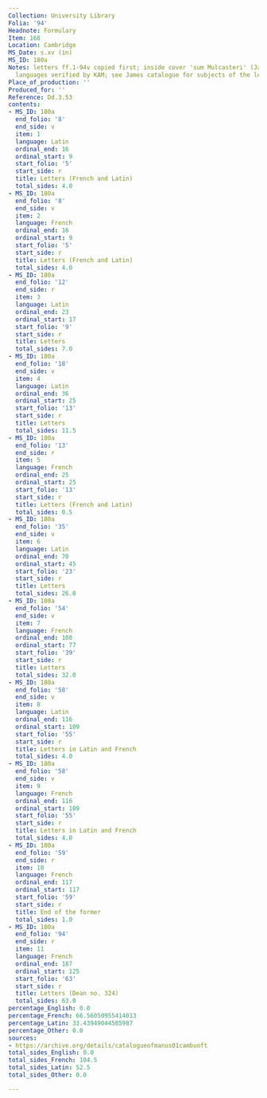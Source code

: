 ```yaml
---
Collection: University Library
Folia: '94'
Headnote: Formulary
Item: 168
Location: Cambridge
MS_Date: s.xv (in)
MS_ID: 180a
Notes: letters ff.1-94v copied first; inside cover 'sum Mulcasteri' (James Catalogue);
  languages verified by KAM; see James catalogue for subjects of the letters
Place_of_production: ''
Produced_for: ''
Reference: Dd.3.53
contents:
- MS_ID: 180a
  end_folio: '8'
  end_side: v
  item: 1
  language: Latin
  ordinal_end: 16
  ordinal_start: 9
  start_folio: '5'
  start_side: r
  title: Letters (French and Latin)
  total_sides: 4.0
- MS_ID: 180a
  end_folio: '8'
  end_side: v
  item: 2
  language: French
  ordinal_end: 16
  ordinal_start: 9
  start_folio: '5'
  start_side: r
  title: Letters (French and Latin)
  total_sides: 4.0
- MS_ID: 180a
  end_folio: '12'
  end_side: r
  item: 3
  language: Latin
  ordinal_end: 23
  ordinal_start: 17
  start_folio: '9'
  start_side: r
  title: Letters
  total_sides: 7.0
- MS_ID: 180a
  end_folio: '18'
  end_side: v
  item: 4
  language: Latin
  ordinal_end: 36
  ordinal_start: 25
  start_folio: '13'
  start_side: r
  title: Letters
  total_sides: 11.5
- MS_ID: 180a
  end_folio: '13'
  end_side: r
  item: 5
  language: French
  ordinal_end: 25
  ordinal_start: 25
  start_folio: '13'
  start_side: r
  title: Letters (French and Latin)
  total_sides: 0.5
- MS_ID: 180a
  end_folio: '35'
  end_side: v
  item: 6
  language: Latin
  ordinal_end: 70
  ordinal_start: 45
  start_folio: '23'
  start_side: r
  title: Letters
  total_sides: 26.0
- MS_ID: 180a
  end_folio: '54'
  end_side: v
  item: 7
  language: French
  ordinal_end: 108
  ordinal_start: 77
  start_folio: '39'
  start_side: r
  title: Letters
  total_sides: 32.0
- MS_ID: 180a
  end_folio: '58'
  end_side: v
  item: 8
  language: Latin
  ordinal_end: 116
  ordinal_start: 109
  start_folio: '55'
  start_side: r
  title: Letters in Latin and French
  total_sides: 4.0
- MS_ID: 180a
  end_folio: '58'
  end_side: v
  item: 9
  language: French
  ordinal_end: 116
  ordinal_start: 109
  start_folio: '55'
  start_side: r
  title: Letters in Latin and French
  total_sides: 4.0
- MS_ID: 180a
  end_folio: '59'
  end_side: r
  item: 10
  language: French
  ordinal_end: 117
  ordinal_start: 117
  start_folio: '59'
  start_side: r
  title: End of the former
  total_sides: 1.0
- MS_ID: 180a
  end_folio: '94'
  end_side: r
  item: 11
  language: French
  ordinal_end: 187
  ordinal_start: 125
  start_folio: '63'
  start_side: r
  title: Letters (Dean no. 324)
  total_sides: 63.0
percentage_English: 0.0
percentage_French: 66.56050955414013
percentage_Latin: 33.43949044585987
percentage_Other: 0.0
sources:
- https://archive.org/details/catalogueofmanus01cambuoft
total_sides_English: 0.0
total_sides_French: 104.5
total_sides_Latin: 52.5
total_sides_Other: 0.0

---
```

